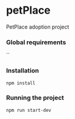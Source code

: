 # petPlace
PetPlace adoption project

### Global requirements
``

### Installation
`npm install`

### Running the project
`npm run start-dev`